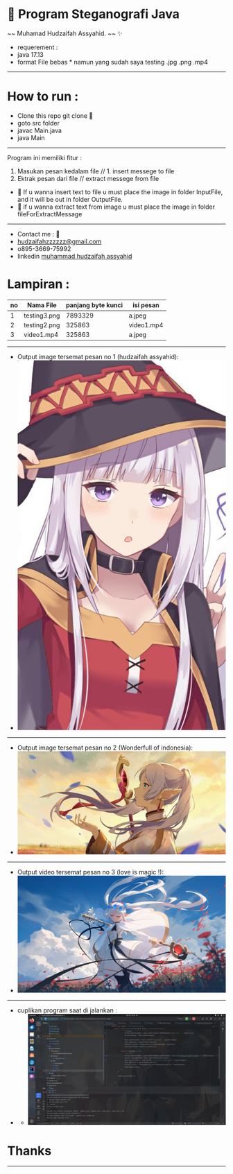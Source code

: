 # 🔖 Program Steganografi Java

~~ Muhamad Hudzaifah Assyahid. ~~ ✨
- requerement :
- java 17.13
- format File bebas * namun yang sudah saya testing .jpg .png .mp4

___ 
# How to run :
- Clone this repo git clone 🚀
- goto src folder
- javac Main.java
- java Main
- -- 
Program ini memiliki fitur :
1. Masukan pesan kedalam file // 1. insert messege to file
2. Ektrak pesan dari file // extract messege from file

- 🔎  If u wanna insert text to file u must place the image in folder InputFile, and it will be out in folder OutputFile.
- 🔎 if u wanna extract text from image u must place the image in folder fileForExtractMessage

---

- Contact me : 🚀
- hudzaifahzzzzzz@gmail.com
- o895-3669-75992
- linkedin [muhammad hudzaifah assyahid](https://www.linkedin.com/in/hudzaifahassyahid/)


# Lampiran :
| no | Nama File | panjang byte kunci | isi pesan  |
|----|-----------|--------------|------------|
| 1  | testing3.png | 7893329             | a.jpeg     |
| 2  | testing2.png | 325863             | video1.mp4 |
|3| video1.mp4 | 325863             | a.jpeg     |

---
- Output image tersemat pesan no 1  (hudzaifah assyahid):
- ![Raw File 1](https://github.com/hudzzz01/Steganografi-End-Of-File-Java-Native/blob/03-bash-steganografi-insert-secretFile-in-file/fileForExtractMessage/testing3.png?raw=true)
- --
- Output image tersemat pesan no 2 (Wonderfull of indonesia):
- ![Raw File 2](https://github.com/hudzzz01/Steganografi-End-Of-File-Java-Native/blob/03-bash-steganografi-insert-secretFile-in-file/fileForExtractMessage/testing2.png?raw=true)
- --
- Output video tersemat pesan no 3 (love is magic !):
- ![Raw File 2](https://github.com/hudzzz01/Steganografi-End-Of-File-Java-Native/blob/03-bash-steganografi-insert-secretFile-in-file/OutputMessage/secretMessage.jpeg?raw=true)
---
- cuplikan program saat di jalankan :
- - ![Screen Shoot](https://github.com/hudzzz01/Steganografi-End-Of-File-Java-Native/blob/master/cuplikan.png?raw=true)

# Thanks
---
